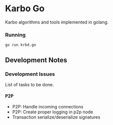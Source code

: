 # Karbo Go
Karbo algorithms and tools implemented in golang.

### Running

```shell
go run krbd.go
```

## Development Notes

### Development Issues
List of tasks to be done.

#### P2P
  * P2P: Handle incoming connections
  * P2P: Create proper logging in p2p node
  * Transaction serialize/deserialize signatures